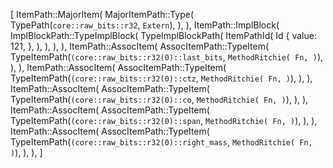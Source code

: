 [
    ItemPath::MajorItem(
        MajorItemPath::Type(
            TypePath(`core::raw_bits::r32`, `Extern`),
        ),
    ),
    ItemPath::ImplBlock(
        ImplBlockPath::TypeImplBlock(
            TypeImplBlockPath(
                ItemPathId(
                    Id {
                        value: 121,
                    },
                ),
            ),
        ),
    ),
    ItemPath::AssocItem(
        AssocItemPath::TypeItem(
            TypeItemPath(`(core::raw_bits::r32(0)::last_bits`, `MethodRitchie(
                Fn,
            )`),
        ),
    ),
    ItemPath::AssocItem(
        AssocItemPath::TypeItem(
            TypeItemPath(`(core::raw_bits::r32(0)::ctz`, `MethodRitchie(
                Fn,
            )`),
        ),
    ),
    ItemPath::AssocItem(
        AssocItemPath::TypeItem(
            TypeItemPath(`(core::raw_bits::r32(0)::co`, `MethodRitchie(
                Fn,
            )`),
        ),
    ),
    ItemPath::AssocItem(
        AssocItemPath::TypeItem(
            TypeItemPath(`(core::raw_bits::r32(0)::span`, `MethodRitchie(
                Fn,
            )`),
        ),
    ),
    ItemPath::AssocItem(
        AssocItemPath::TypeItem(
            TypeItemPath(`(core::raw_bits::r32(0)::right_mass`, `MethodRitchie(
                Fn,
            )`),
        ),
    ),
]